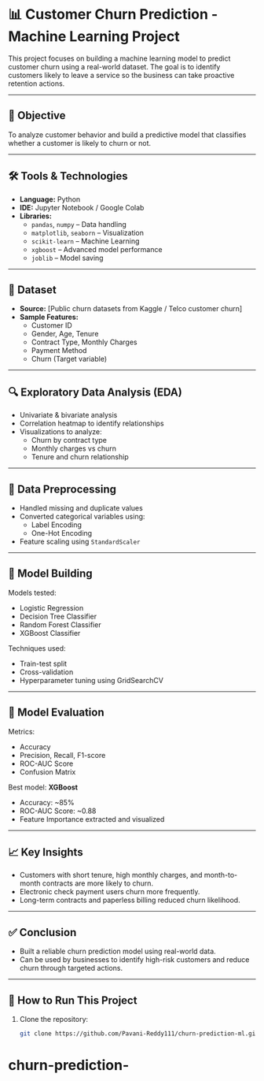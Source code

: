 # 📊 Customer Churn Prediction - Machine Learning Project

This project focuses on building a machine learning model to predict customer churn using a real-world dataset. The goal is to identify customers likely to leave a service so the business can take proactive retention actions.

---

## 📌 Objective

To analyze customer behavior and build a predictive model that classifies whether a customer is likely to churn or not.

---

## 🛠️ Tools & Technologies

- **Language:** Python  
- **IDE:** Jupyter Notebook / Google Colab  
- **Libraries:** 
  - `pandas`, `numpy` – Data handling
  - `matplotlib`, `seaborn` – Visualization
  - `scikit-learn` – Machine Learning
  - `xgboost` – Advanced model performance
  - `joblib` – Model saving

---

## 📁 Dataset

- **Source:** [Public churn datasets from Kaggle / Telco customer churn]
- **Sample Features:**
  - Customer ID
  - Gender, Age, Tenure
  - Contract Type, Monthly Charges
  - Payment Method
  - Churn (Target variable)

---

## 🔍 Exploratory Data Analysis (EDA)

- Univariate & bivariate analysis
- Correlation heatmap to identify relationships
- Visualizations to analyze:
  - Churn by contract type
  - Monthly charges vs churn
  - Tenure and churn relationship

---

## 🔄 Data Preprocessing

- Handled missing and duplicate values
- Converted categorical variables using:
  - Label Encoding
  - One-Hot Encoding
- Feature scaling using `StandardScaler`

---

## 🤖 Model Building

Models tested:
- Logistic Regression
- Decision Tree Classifier
- Random Forest Classifier
- XGBoost Classifier

Techniques used:
- Train-test split
- Cross-validation
- Hyperparameter tuning using GridSearchCV

---

## 🧪 Model Evaluation

Metrics:
- Accuracy
- Precision, Recall, F1-score
- ROC-AUC Score
- Confusion Matrix

Best model: **XGBoost**
- Accuracy: ~85%
- ROC-AUC Score: ~0.88
- Feature Importance extracted and visualized

---

## 📈 Key Insights

- Customers with short tenure, high monthly charges, and month-to-month contracts are more likely to churn.
- Electronic check payment users churn more frequently.
- Long-term contracts and paperless billing reduced churn likelihood.

---

## ✅ Conclusion

- Built a reliable churn prediction model using real-world data.
- Can be used by businesses to identify high-risk customers and reduce churn through targeted actions.

---

## 🚀 How to Run This Project

1. Clone the repository:
   ```bash
   git clone https://github.com/Pavani-Reddy111/churn-prediction-ml.git
# churn-prediction-
